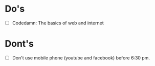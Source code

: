 # Do's
- [ ] Codedamn: The basics of web and internet
# Dont's
- [ ] Don't use mobile phone (youtube and facebook) before 6:30 pm.
